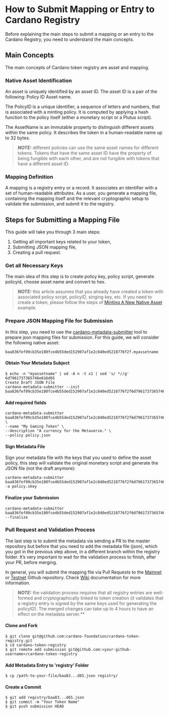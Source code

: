 # How to Submit Mapping or Entry to Cardano Registry

Before explaining the main steps to submit a mapping or an entry to the Cardano Registry, you need to understand the main concepts.

## Main Concepts

The main concepts of Cardano token registry are asset and mapping.

### Native Asset Identification

An asset is uniquely identified by an asset ID. The asset ID is a pair of the following:
Policy ID
Asset name.

The PolicyID is a unique identifier, a sequence of letters and numbers, that is associated with a minting policy. It is computed by applying a hash function to the policy itself (either a monetary script or a Plutus script).

The AssetName is an immutable property to distinguish different assets within the same policy. It describes the token in a human-readable name up to 32 bytes.

> **_NOTE:_** different policies can use the same asset names for different tokens. Tokens that have the same asset ID have the property of being fungible with each other, and are not fungible with tokens that have a different asset ID.

### Mapping Definition

A mapping is a registry entry or a record. It associates  an identifier with a set of  human-readable attributes. As a user, you generate a mapping file, containing the mapping itself and the relevant cryptographic setup to validate the submission, and submit it to the registry.

## Steps for Submitting a Mapping File

This guide will take you through 3 main steps:
1. Getting all important keys related to your token,
2. Submitting JSON mapping file,
3. Creating a pull request.

### Get all Necessary Keys

The main idea of this step is to create policy key, policy script, generate policyid, choose asset name and convert to hex.

> **_NOTE:_** this article assumes that you already have created a token with associated policy script, policyID, singing key, etc. If you need to create a token, please follow the steps of [Minting A New Native Asset](https://developers.cardano.org/en/development-environments/native-tokens/working-with-multi-asset-tokens/) example.

### Prepare JSON Mapping File for Submission

In this step, you need to use the [cardano-metadata-submitter](https://github.com/input-output-hk/cardano-metadata-submitter) tool to prepare json mapping files for submission.  For this guide, we will consider the following native asset:
```
baa836fef09cb35e180fce4b55ded152907af1e2c840ed5218776f2f.myassetname
```

#### Obtain Your Metadata Subject

```
$ echo -n "myassetname" | od -A n -t x1 | sed 's/ *//g'
6d7961737365746e616d65
Create Draft JSON File
cardano-metadata-submitter --init baa836fef09cb35e180fce4b55ded152907af1e2c840ed5218776f2f6d7961737365746e616d65
```

#### Add required fields

```
cardano-metadata-submitter baa836fef09cb35e180fce4b55ded152907af1e2c840ed5218776f2f6d7961737365746e616d65 \
--name "My Gaming Token" \
--description "A currency for the Metaverse." \
--policy policy.json
```

#### Sign Metadata File

Sign your metadata file with the keys that you used to define the asset policy, this step will validate the original monetary script and generate the JSON file (not the draft anymore):
```
cardano-metadata-submitter baa836fef09cb35e180fce4b55ded152907af1e2c840ed5218776f2f6d7961737365746e616d65 -a policy.skey
```

#### Finalize your Submission

```
cardano-metadata-submitter baa836fef09cb35e180fce4b55ded152907af1e2c840ed5218776f2f6d7961737365746e616d65 --finalize
```
### Pull Request and Validation Process

The last step is to submit the metadata via sending a PR to the master repository but before that you need to add the metadata file (json), which you got in the previous step above, in a different branch within  the registry folder. It’s very important to wait for the validation process to finish, after your PR, before merging.

In general, you will submit the mapping file via Pull Requests to the [Mainnet](https://github.com/cardano-foundation/cardano-token-registry) or [Testnet](https://github.com/input-output-hk/metadata-registry-testnet) Github repository. Check [Wiki](https://github.com/cardano-foundation/goguen-metadata-registry/wiki) documentation for more information.


> **_NOTE:_** the validation process requires that all registry entries are well-formed and cryptographically linked to token creation (it validates that a registry entry is signed by the same keys used for generating the policyID). The merged changes can take up to 4 hours to have an effect on the metadata server.**

#### Clone and Fork

```
$ git clone git@github.com:cardano-foundation/cardano-token-registry.git
$ cd cardano-token-registry
$ git remote add submission git@github.com:<your-github-username>/cardano-token-registry
```

#### Add Metadata Entry to 'registry' Folder

```
$ cp /path-to-your-file/baa83...d65.json registry/
```

#### Create a Commit

```
$ git add registry/baa83...d65.json
$ git commit -m "Your Token Name"
$ git push submission HEAD
```
